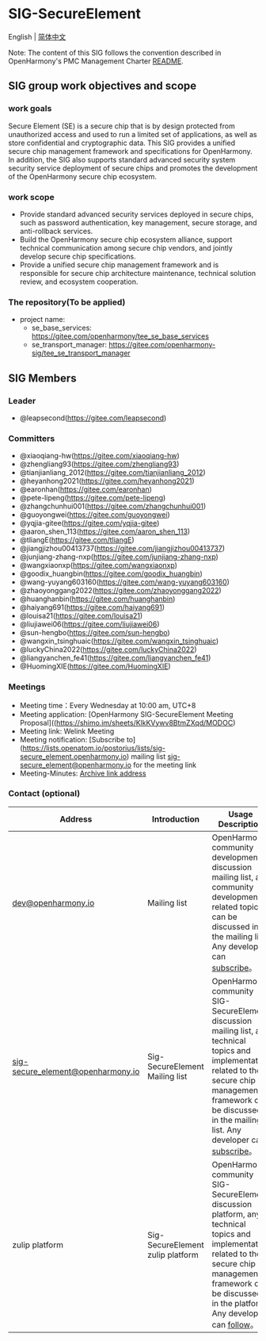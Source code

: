 # SIG-SecureElement
English | [简体中文](./sig_secure_element_cn.md)

Note: The content of this SIG follows the convention described in OpenHarmony's PMC Management Charter [README](/zh/pmc.md).

## SIG group work objectives and scope

### work goals
Secure Element (SE) is a secure chip that is by design protected from unauthorized access and used to run a limited set of applications, as well as store confidential and cryptographic data. This SIG provides a unified secure chip management framework and specifications for OpenHarmony. In addition, the SIG also supports standard advanced security system security service deployment of secure chips and promotes the development of the OpenHarmony secure chip ecosystem.

### work scope
- Provide standard advanced security services deployed in secure chips, such as password authentication, key management, secure storage, and anti-rollback services.
- Build the OpenHarmony secure chip ecosystem alliance, support technical communication among secure chip vendors, and jointly develop secure chip specifications.
- Provide a unified secure chip management framework and is responsible for secure chip architecture maintenance, technical solution review, and ecosystem cooperation.

### The repository(To be applied)
- project name:
  - se_base_services: https://gitee.com/openharmony/tee_se_base_services
  - se_transport_manager: https://gitee.com/openharmony-sig/tee_se_transport_manager


## SIG Members

### Leader
- @leapsecond(https://gitee.com/leapsecond)

### Committers
- @xiaoqiang-hw(https://gitee.com/xiaoqiang-hw)
- @zhengliang93(https://gitee.com/zhengliang93)
- @tianjianliang_2012(https://gitee.com/tianjianliang_2012)
- @heyanhong2021(https://gitee.com/heyanhong2021)
- @earonhan(https://gitee.com/earonhan)
- @pete-lipeng(https://gitee.com/pete-lipeng)
- @zhangchunhui001(https://gitee.com/zhangchunhui001)
- @guoyongwei(https://gitee.com/guoyongwei)
- @yqjia-gitee(https://gitee.com/yqjia-gitee)
- @aaron_shen_113(https://gitee.com/aaron_shen_113)
- @tliangE(https://gitee.com/tliangE)
- @jiangjizhou00413737(https://gitee.com/jiangjizhou00413737)
- @junjiang-zhang-nxp(https://gitee.com/junjiang-zhang-nxp)
- @wangxiaonxp(https://gitee.com/wangxiaonxp)
- @goodix_huangbin(https://gitee.com/goodix_huangbin)
- @wang-yuyang603160(https://gitee.com/wang-yuyang603160)
- @zhaoyonggang2022(https://gitee.com/zhaoyonggang2022)
- @huanghanbin(https://gitee.com/huanghanbin)
- @haiyang691(https://gitee.com/haiyang691)
- @louisa21(https://gitee.com/louisa21)
- @liujiawei06(https://gitee.com/liujiawei06)
- @sun-hengbo(https://gitee.com/sun-hengbo)
- @wangxin_tsinghuaic(https://gitee.com/wangxin_tsinghuaic)
- @luckyChina2022(https://gitee.com/luckyChina2022)
- @liangyanchen_fe41(https://gitee.com/liangyanchen_fe41)
- @HuomingXIE(https://gitee.com/HuomingXIE)

### Meetings
 - Meeting time：Every Wednesday at 10:00 am, UTC+8
 - Meeting application: [OpenHarmony SIG-SecureElement Meeting Proposal]((https://shimo.im/sheets/KlkKVywv8BtmZXqd/MODOC)
 - Meeting link: Welink Meeting
 - Meeting notification: [Subscribe to] (https://lists.openatom.io/postorius/lists/sig-secure_element.openharmony.io) mailing list sig-secure_element@openharmony.io for the meeting link
 - Meeting-Minutes: [Archive link address](https://gitee.com/openharmony-sig/sig-content)

### Contact (optional)

| Address                                 | Introduction | Usage Description                                                  |
| ---------------------------------------|---------- | ------------------------------------------------------------ |
| dev@openharmony.io  <img width=120/>| Mailing list <img width=100/> | OpenHarmony community development discussion mailing list, any community development related topics can be discussed in the mailing list. Any developer can [subscribe](https://lists.openatom.io/postorius/lists/dev.openharmony.io)。<img width=200/>|
| sig-secure_element@openharmony.io  <img width=120/>| Sig-SecureElement Mailing list <img width=100/> | OpenHarmony community SIG-SecureElement discussion mailing list, any technical topics and implementation related to the secure chip management framework can be discussed in the mailing list. Any developer can [subscribe](https://lists.openatom.io/postorius/lists/sig-secure_element.openharmony.io/)。<img width=200/>|
| zulip platform  <img width=120/>| Sig-SecureElement zulip platform <img width=100/> | OpenHarmony community SIG-SecureElement discussion platform, any technical topics and implementation related to the secure chip management framework can be discussed in the platform. Any developer can [follow](https://zulip.openharmony.cn/#narrow/stream/60-secure_element_sig/)。<img width=200/>|
